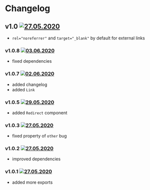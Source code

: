 # Changelog
## v1.0 [![27.05.2020](https://img.shields.io/date/1590589020)](https://github.com/d8corp/react-mobx-routing/tree/v1.0)
- `rel="noreferrer"` and `target="_blank"` by default for external links
### v1.0.8 [![03.06.2020](https://img.shields.io/date/1591133141)](https://github.com/d8corp/react-mobx-routing/tree/v1.0.7)
- fixed dependencies
### v1.0.7 [![02.06.2020](https://img.shields.io/date/1591130194)](https://github.com/d8corp/react-mobx-routing/tree/v1.0.7)
- added changelog
- added `Link`
### v1.0.5 [![29.05.2020](https://img.shields.io/date/1590766560)](https://github.com/d8corp/react-mobx-routing/tree/v1.0.5)
- added `Redirect` component
### v1.0.3 [![27.05.2020](https://img.shields.io/date/1590611100)](https://github.com/d8corp/react-mobx-routing/tree/v1.0.3)
- fixed property of `other` bug
### v1.0.2 [![27.05.2020](https://img.shields.io/date/1590602520)](https://github.com/d8corp/react-mobx-routing/tree/v1.0.2)
- improved dependencies
### v1.0.1 [![27.05.2020](https://img.shields.io/date/1590592740)](https://github.com/d8corp/react-mobx-routing/tree/v1.0.1)
- added more exports
